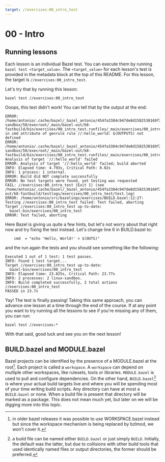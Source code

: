 ```yaml
---
target: //exercises:00_intro_test
---
```

# 00 - Intro

## Running lessons

Each lesson is an individual Bazel test. You can execute them by running `bazel test <target_value>`. The `<target_value>` for each lesson's test is provided in the metadata block at the top of this README. For this lesson, the target is `//exercises:00_intro_test`.

Let's try that by running this lesson:

```
bazel test //exercises:00_intro_test
```

Ooops, this test didn't work! You can tell that by the output at the end:

```
ERROR: /home/antonio/.cache/bazel/_bazel_antonio/454fa3384c947de8d1582530169f20a8/sandbox/linux-sandbox/50/execroot/_main/bazel-out/k8-fastbuild/bin/exercises/00_intro_test.runfiles/_main/exercises/00_intro/BUILD.bazel:3:8: in cmd attribute of genrule rule //:hello_world: $(OUTPUTS) not defined
ERROR: /home/antonio/.cache/bazel/_bazel_antonio/454fa3384c947de8d1582530169f20a8/sandbox/linux-sandbox/50/execroot/_main/bazel-out/k8-fastbuild/bin/exercises/00_intro_test.runfiles/_main/exercises/00_intro/BUILD.bazel:3:8: Analysis of target '//:hello_world' failed
ERROR: Analysis of target '//:hello_world' failed; build aborted
INFO: Elapsed time: 4.793s, Critical Path: 0.02s
INFO: 1 process: 1 internal.
ERROR: Build did NOT complete successfully
ERROR: No test targets were found, yet testing was requested
FAIL: //exercises:00_intro_test (Exit 1) (see /home/antonio/.cache/bazel/_bazel_antonio/454fa3384c947de8d1582530169f20a8/execroot/_main/bazel-out/k8-fastbuild/testlogs/exercises/00_intro_test/test.log)
ERROR: /home/antonio/src/bazelings/exercises/BUILD.bazel:12:27: Testing //exercises:00_intro_test failed: Test failed, aborting
Target //exercises:00_intro_test up-to-date:
  bazel-bin/exercises/00_intro_test
ERROR: Test failed, aborting
```

Here Bazel is giving us quite a few hints, but let's not worry about that right now and try fixing the test instead. Let's change line 6 in BUILD.bazel to:

```
    cmd  = "echo 'Hello, World!' > $(OUTS)"
```

and the run again the tests and you should see something like the following:

```
Executed 1 out of 1 test: 1 test passes.
INFO: Found 1 test target...
Target //exercises:00_intro_test up-to-date:
  bazel-bin/exercises/00_intro_test
INFO: Elapsed time: 23.825s, Critical Path: 23.77s
INFO: 2 processes: 2 linux-sandbox.
INFO: Build completed successfully, 2 total actions
//exercises:00_intro_test                                                PASSED in 23.7s
```

Yay! The test is finally passing! Taking this same approach, you can advance one lesson at a time through the end of the course. If at any point you want to try running all the lessons to see if you're missing any of them, you can run:

```
bazel test //exercises:*
```

With that said, good luck and see you on the next lesson!

## BUILD.bazel and MODULE.bazel

Bazel projects can be identified by the presence of a MODULE.bazel at the root[^workspace_vs_module_footnote]. Each project is called a `workspace`. A `workspace` can depend on multiple other workspaces, like rulesets, tools or libraries. `MODULE.bazel` is used to pull and configure dependencies. On the other hand, `BUILD.bazel`[^build_file_names] is where your actual build targets live and where you will be spending most of your time writing build scripts. Any directory can have at most a `BUILD.bazel` or none. When a build file is present that directory will be marked as a package. This does not mean much yet, but later on we will be digging more into this topic.

[^workspace_vs_module_footnote]: in older bazel releases it was possible to use WORKSPACE.bazel instead but since the workspace mechanism is being replaced by bzlmod, we won't cover it.
[^build_file_names]: a build file can be named either `BUILD.bazel` or just simply `BUILD`. Initially, the default was the latter, but due to collisions with other build tools that used identically named files or output directories, the former should be preferred.